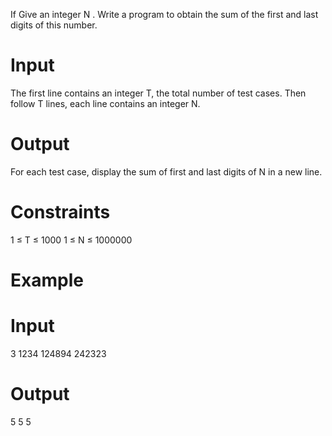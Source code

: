 If Give an integer N . Write a program to obtain the sum of the first and last digits of this number.

# Input
The first line contains an integer T, the total number of test cases. Then follow T lines, each line contains an integer N.

# Output
For each test case, display the sum of first and last digits of N in a new line.

# Constraints
1 ≤ T ≤ 1000
1 ≤ N ≤ 1000000

# Example

# Input
3 
1234
124894
242323

# Output
5
5
5
